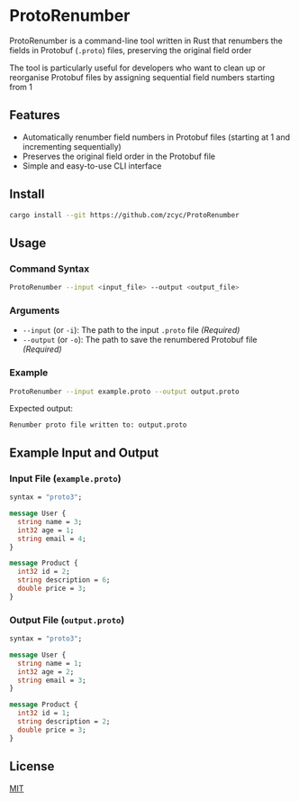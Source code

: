 # ProtoRenumber

ProtoRenumber is a command-line tool written in Rust that renumbers the fields in Protobuf (`.proto`) files, preserving the original field order

The tool is particularly useful for developers who want to clean up or reorganise Protobuf files by assigning sequential field numbers starting from 1

## Features

- Automatically renumber field numbers in Protobuf files (starting at 1 and incrementing sequentially)
- Preserves the original field order in the Protobuf file
- Simple and easy-to-use CLI interface

## Install

```bash
cargo install --git https://github.com/zcyc/ProtoRenumber
```

## Usage

### Command Syntax

```bash
ProtoRenumber --input <input_file> --output <output_file>
```

### Arguments

- `--input` (or `-i`): The path to the input `.proto` file _(Required)_
- `--output` (or `-o`): The path to save the renumbered Protobuf file _(Required)_

### Example

```bash
ProtoRenumber --input example.proto --output output.proto
```

Expected output:

```
Renumber proto file written to: output.proto
```

## Example Input and Output

### Input File (`example.proto`)

```proto
syntax = "proto3";

message User {
  string name = 3;
  int32 age = 1;
  string email = 4;
}

message Product {
  int32 id = 2;
  string description = 6;
  double price = 3;
}
```

### Output File (`output.proto`)

```proto
syntax = "proto3";

message User {
  string name = 1;
  int32 age = 2;
  string email = 3;
}

message Product {
  int32 id = 1;
  string description = 2;
  double price = 3;
}
```

## License

[MIT](LICENSE)
